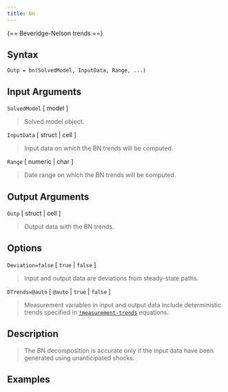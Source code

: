 ```yaml
---
title: bn
---
```


{== Beveridge-Nelson trends ==}


## Syntax

    Outp = bn(SolvedModel, InputData, Range, ...)


## Input Arguments

`SolvedModel` [ model ] 
>
>Solved model object.
>

`InputData` [ struct | cell ] 
>
>Input data on which the BN trends will
>be computed.
>

`Range` [ numeric | char ] 
>
>Date range on which the BN trends will be
>computed.
>

## Output Arguments 

`Outp` [ struct | cell ] 
>
>Output data with the BN trends.
>

## Options

`Deviation=false` [ `true` | `false` ] 
>
>Input and output data are
>deviations from steady-state paths.
>

`DTrends=@auto` [ `@auto` | `true` | `false` ] 
>
>Measurement variables
>in input and output data include deterministic trends specified in
>[`!measurement-trends`](irislang/dtrends) equations.
>

## Description 
>
>The BN decomposition is accurate only if the input data have been
>generated using unanticipated shocks.
>

## Examples


